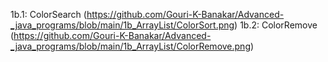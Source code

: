 1b.1: ColorSearch (https://github.com/Gouri-K-Banakar/Advanced-_java_programs/blob/main/1b_ArrayList/ColorSort.png)
1b.2: ColorRemove (https://github.com/Gouri-K-Banakar/Advanced-_java_programs/blob/main/1b_ArrayList/ColorRemove.png)
